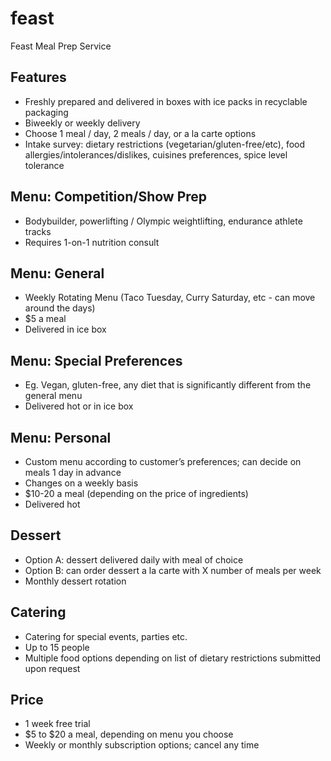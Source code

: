 # feast
Feast Meal Prep Service

## Features 
* Freshly prepared and delivered in boxes with ice packs in recyclable packaging 
* Biweekly or weekly delivery
* Choose 1 meal / day, 2 meals / day, or a la carte options 
* Intake survey: dietary restrictions (vegetarian/gluten-free/etc), food allergies/intolerances/dislikes, cuisines preferences, spice level tolerance

## Menu: Competition/Show Prep
* Bodybuilder, powerlifting / Olympic weightlifting, endurance athlete tracks 
* Requires 1-on-1 nutrition consult 

## Menu: General
* Weekly Rotating Menu (Taco Tuesday, Curry Saturday, etc - can move around the days)
* $5 a meal 
* Delivered in ice box 

## Menu: Special Preferences 
* Eg. Vegan, gluten-free, any diet that is significantly different from the general menu 
* Delivered hot or in ice box 

## Menu: Personal
* Custom menu according to customer’s preferences; can decide on meals 1 day in advance
* Changes on a weekly basis
* $10-20 a meal (depending on the price of ingredients) 
* Delivered hot 

## Dessert
* Option A: dessert delivered daily with meal of choice
* Option B: can order dessert a la carte with X number of meals per week 
* Monthly dessert rotation

## Catering
* Catering for special events, parties etc.
* Up to 15 people 
* Multiple food options depending on list of dietary restrictions submitted upon request

## Price
* 1 week free trial
* $5 to $20 a meal, depending on menu you choose 
* Weekly or monthly subscription options; cancel any time


